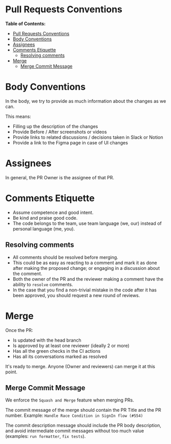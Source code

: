 # Pull Requests Conventions

**Table of Contents:**
- [Pull Requests Conventions](#pull-requests-conventions)
- [Body Conventions](#body-conventions)
- [Assignees](#assignees)
- [Comments Etiquette](#comments-etiquette)
  - [Resolving comments](#resolving-comments)
- [Merge](#merge)
  - [Merge Commit Message](#merge-commit-message)


# Body Conventions

In the body, we try to provide as much information about the changes as we can.

This means:

- Filling up the description of the changes
- Provide Before / After screenshots or videos
- Provide links to related discussions / decisions taken in Slack or Notion
- Provide a link to the Figma page in case of UI changes

# Assignees

In general, the PR Owner is the assignee of that PR.

# Comments Etiquette

- Assume competence and good intent.
- Be kind and praise good code.
- The code belongs to the team, use team language (we, our) instead of personal language (me, you).

## Resolving comments

- All comments should be resolved before merging.
- This could be as easy as reacting to a comment and mark it as done after making the proposed change; or engaging in a discussion about the comment.
- Both the owner of the PR and the reviewer making a comment have the ability to `resolve` comments.
- In the case that you find a non-trivial mistake in the code after it has been approved, you should request a new round of reviews.

# Merge

Once the PR:

* Is updated with the head branch
* Is approved by at least one reviewer (ideally 2 or more)
* Has all the green checks in the CI actions
* Has all its conversations marked as resolved

It's ready to merge. Anyone (Owner and reviewers) can merge it at this point.

## Merge Commit Message

We enforce the `Squash and Merge` feature when merging PRs.

The commit message of the merge should contain the PR Title and the PR number. Example: `Handle Race Condition in SignIn flow (#554)`

The commit description message should include the PR body description, and avoid intermediate commit messages without too much value (examples: `run formatter`, `fix tests`).